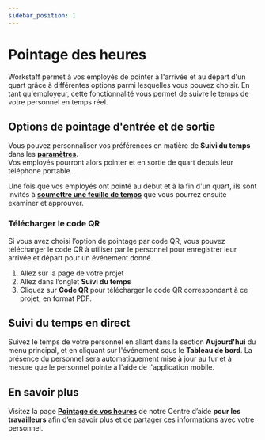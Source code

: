 ```yaml
---
sidebar_position: 1
---
```


# Pointage des heures 

Workstaff permet à vos employés de pointer à l'arrivée et au départ d'un quart grâce à différentes options parmi lesquelles vous pouvez choisir.
En tant qu'employeur, cette fonctionnalité vous permet de suivre le temps de votre personnel en temps réel.


## Options de pointage d'entrée et de sortie
Vous pouvez personnaliser vos préférences en matière de **Suivi du temps** dans les [**paramètres**](../customize/account.md).   
Vos employés pourront alors pointer et en sortie de quart depuis leur téléphone portable.  


Une fois que vos employés ont pointé au début et à la fin d'un quart, ils sont invités à **[soumettre une feuille de temps](./submissions.md)** que vous pourrez ensuite examiner et approuver.

### Télécharger le code QR

Si vous avez choisi l’option de pointage par code QR, vous pouvez télécharger le code QR à utiliser par le personnel pour enregistrer leur arrivée et départ pour un événement donné.

1. Allez sur la page de votre projet
2. Allez dans l’onglet **Suivi du temps**
3. Cliquez sur **Code QR** pour télécharger le code QR correspondant à ce projet, en format PDF.

## Suivi du temps en direct
Suivez le temps de votre personnel en allant dans la section **Aujourd'hui** du menu principal, et en cliquant sur l'événement sous le **Tableau de bord**. La présence du personnel sera automatiquement mise à jour au fur et à mesure que le personnel pointe à l'aide de l'application mobile.

## En savoir plus
Visitez la page [**Pointage de vos heures**](../../workers/manage-your-time/clockin.md) de notre Centre d’aide **pour les travailleurs** afin d’en savoir plus et de partager ces informations avec votre personnel. 
